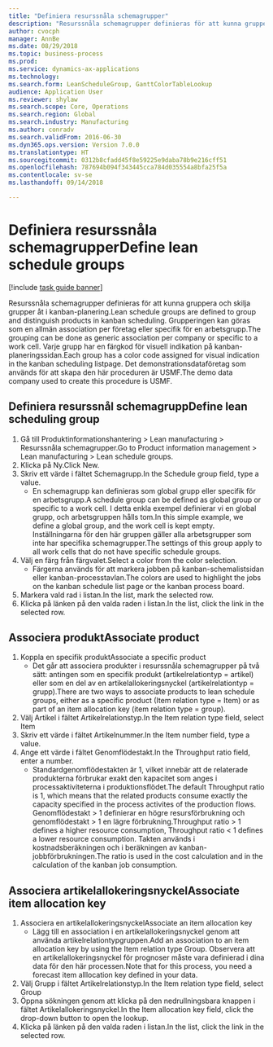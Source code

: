 ```yaml
--- 
title: "Definiera resurssnåla schemagrupper"
description: "Resurssnåla schemagrupper definieras för att kunna gruppera och skilja grupper åt i kanban-planering."
author: cvocph
manager: AnnBe
ms.date: 08/29/2018
ms.topic: business-process
ms.prod: 
ms.service: dynamics-ax-applications
ms.technology: 
ms.search.form: LeanScheduleGroup, GanttColorTableLookup
audience: Application User
ms.reviewer: shylaw
ms.search.scope: Core, Operations
ms.search.region: Global
ms.search.industry: Manufacturing
ms.author: conradv
ms.search.validFrom: 2016-06-30
ms.dyn365.ops.version: Version 7.0.0
ms.translationtype: HT
ms.sourcegitcommit: 0312b8cfadd45f8e59225e9daba78b9e216cff51
ms.openlocfilehash: 787694b094f343445cca784d035554a8bfa25f5a
ms.contentlocale: sv-se
ms.lasthandoff: 09/14/2018

---
```

# <a name="define-lean-schedule-groups"></a><span data-ttu-id="f9f35-103">Definiera resurssnåla schemagrupper</span><span class="sxs-lookup"><span data-stu-id="f9f35-103">Define lean schedule groups</span></span>

[!include [task guide banner](../../includes/task-guide-banner.md)]

<span data-ttu-id="f9f35-104">Resurssnåla schemagrupper definieras för att kunna gruppera och skilja grupper åt i kanban-planering.</span><span class="sxs-lookup"><span data-stu-id="f9f35-104">Lean schedule groups are defined to group and distinguish products in kanban scheduling.</span></span> <span data-ttu-id="f9f35-105">Grupperingen kan göras som en allmän association per företag eller specifik för en arbetsgrupp.</span><span class="sxs-lookup"><span data-stu-id="f9f35-105">The grouping can be done as generic association per company or specific to a work cell.</span></span> <span data-ttu-id="f9f35-106">Varje grupp har en färgkod för visuell indikation på kanban-planeringssidan.</span><span class="sxs-lookup"><span data-stu-id="f9f35-106">Each group has a color code assigned for visual indication in the kanban scheduling listpage.</span></span> <span data-ttu-id="f9f35-107">Det demonstrationsdataföretag som används för att skapa den här proceduren är USMF.</span><span class="sxs-lookup"><span data-stu-id="f9f35-107">The demo data company used to create this procedure is USMF.</span></span>


## <a name="define-lean-scheduling-group"></a><span data-ttu-id="f9f35-108">Definiera resurssnål schemagrupp</span><span class="sxs-lookup"><span data-stu-id="f9f35-108">Define lean scheduling group</span></span>
1. <span data-ttu-id="f9f35-109">Gå till Produktinformationshantering > Lean manufacturing > Resurssnåla schemagrupper.</span><span class="sxs-lookup"><span data-stu-id="f9f35-109">Go to Product information management > Lean manufacturing > Lean schedule groups.</span></span>
2. <span data-ttu-id="f9f35-110">Klicka på Ny.</span><span class="sxs-lookup"><span data-stu-id="f9f35-110">Click New.</span></span>
3. <span data-ttu-id="f9f35-111">Skriv ett värde i fältet Schemagrupp.</span><span class="sxs-lookup"><span data-stu-id="f9f35-111">In the Schedule group field, type a value.</span></span>
    * <span data-ttu-id="f9f35-112">En schemagrupp kan definieras som global grupp eller specifik för en arbetsgrupp.</span><span class="sxs-lookup"><span data-stu-id="f9f35-112">A schedule group can be defined as global group or specific to a work cell.</span></span> <span data-ttu-id="f9f35-113">I detta enkla exempel definierar vi en global grupp, och arbetsgruppen hålls tom.</span><span class="sxs-lookup"><span data-stu-id="f9f35-113">In this simple example, we define a global group, and the work cell is kept empty.</span></span> <span data-ttu-id="f9f35-114">Inställningarna för den här gruppen gäller alla arbetsgrupper som inte har specifika schemagrupper.</span><span class="sxs-lookup"><span data-stu-id="f9f35-114">The settings of this group apply to all work cells that do not have specific schedule groups.</span></span>  
4. <span data-ttu-id="f9f35-115">Välj en färg från färgvalet.</span><span class="sxs-lookup"><span data-stu-id="f9f35-115">Select a color from the color selection.</span></span>
    * <span data-ttu-id="f9f35-116">Färgerna används för att markera jobben på kanban-schemalistsidan eller kanban-processtavlan.</span><span class="sxs-lookup"><span data-stu-id="f9f35-116">The colors are used to highlight the jobs on the kanban schedule list page or the kanban process board.</span></span>  
5. <span data-ttu-id="f9f35-117">Markera vald rad i listan.</span><span class="sxs-lookup"><span data-stu-id="f9f35-117">In the list, mark the selected row.</span></span>
6. <span data-ttu-id="f9f35-118">Klicka på länken på den valda raden i listan.</span><span class="sxs-lookup"><span data-stu-id="f9f35-118">In the list, click the link in the selected row.</span></span>

## <a name="associate-product"></a><span data-ttu-id="f9f35-119">Associera produkt</span><span class="sxs-lookup"><span data-stu-id="f9f35-119">Associate product</span></span>
1. <span data-ttu-id="f9f35-120">Koppla en specifik produkt</span><span class="sxs-lookup"><span data-stu-id="f9f35-120">Associate a specific product</span></span>
    * <span data-ttu-id="f9f35-121">Det går att associera produkter i resurssnåla schemagrupper på två sätt: antingen som en specifik produkt (artikelrelationtyp = artikel) eller som en del av en artikelallokeringsnyckel (artikelrelationtyp = grupp).</span><span class="sxs-lookup"><span data-stu-id="f9f35-121">There are two ways to associate products to lean schedule groups, either as a specific product (Item relation type = Item) or as part of an item allocation key (item relation type = group).</span></span>    
2. <span data-ttu-id="f9f35-122">Välj Artikel i fältet Artikelrelationstyp.</span><span class="sxs-lookup"><span data-stu-id="f9f35-122">In the Item relation type field, select Item</span></span>
3. <span data-ttu-id="f9f35-123">Skriv ett värde i fältet Artikelnummer.</span><span class="sxs-lookup"><span data-stu-id="f9f35-123">In the Item number field, type a value.</span></span>
4. <span data-ttu-id="f9f35-124">Ange ett värde i fältet Genomflödestakt.</span><span class="sxs-lookup"><span data-stu-id="f9f35-124">In the Throughput ratio field, enter a number.</span></span>
    * <span data-ttu-id="f9f35-125">Standardgenomflödestakten är 1, vilket innebär att de relaterade produkterna förbrukar exakt den kapacitet som anges i processaktiviteterna i produktionsflödet.</span><span class="sxs-lookup"><span data-stu-id="f9f35-125">The default Throughput ratio is 1, which means that the related products consume exactly the capacity specified in the process activites of the production flows.</span></span> <span data-ttu-id="f9f35-126">Genomflödestakt > 1 definierar en högre resursförbrukning och genomflödestakt > 1 en lägre förbrukning.</span><span class="sxs-lookup"><span data-stu-id="f9f35-126">Throughput ratio > 1 defines a higher resource consumption, Throughput ratio < 1 defines a lower resource consumption.</span></span> <span data-ttu-id="f9f35-127">Takten används i kostnadsberäkningen och i beräkningen av kanban-jobbförbrukningen.</span><span class="sxs-lookup"><span data-stu-id="f9f35-127">The ratio is used in the cost calculation and in the calculation of the kanban job consumption.</span></span>  

## <a name="associate-item-allocation-key"></a><span data-ttu-id="f9f35-128">Associera artikelallokeringsnyckel</span><span class="sxs-lookup"><span data-stu-id="f9f35-128">Associate item allocation key</span></span>
1. <span data-ttu-id="f9f35-129">Associera en artikelallokeringsnyckel</span><span class="sxs-lookup"><span data-stu-id="f9f35-129">Associate an item allocation key</span></span>
    * <span data-ttu-id="f9f35-130">Lägg till en association i en artikelallokeringsnyckel genom att använda artikelrelationtypgruppen.</span><span class="sxs-lookup"><span data-stu-id="f9f35-130">Add an association to an item allocation key by using the Item relation type Group.</span></span>   <span data-ttu-id="f9f35-131">Observera att en artikelallokeringsnyckel för prognoser måste vara definierad i dina data för den här processen.</span><span class="sxs-lookup"><span data-stu-id="f9f35-131">Note that for this process, you need a forecast item alllocation key defined in your data.</span></span>  
2. <span data-ttu-id="f9f35-132">Välj Grupp i fältet Artikelrelationstyp.</span><span class="sxs-lookup"><span data-stu-id="f9f35-132">In the Item relation type field, select Group</span></span>
3. <span data-ttu-id="f9f35-133">Öppna sökningen genom att klicka på den nedrullningsbara knappen i fältet Artikelallokeringsnyckel.</span><span class="sxs-lookup"><span data-stu-id="f9f35-133">In the Item allocation key field, click the drop-down button to open the lookup.</span></span>
4. <span data-ttu-id="f9f35-134">Klicka på länken på den valda raden i listan.</span><span class="sxs-lookup"><span data-stu-id="f9f35-134">In the list, click the link in the selected row.</span></span>


